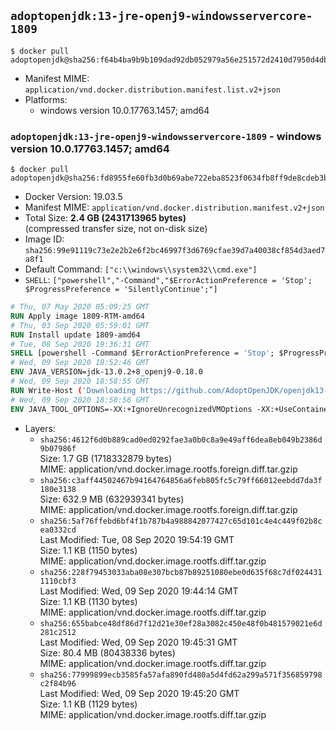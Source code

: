 ## `adoptopenjdk:13-jre-openj9-windowsservercore-1809`

```console
$ docker pull adoptopenjdk@sha256:f64b4ba9b9b109dad92db052979a56e251572d2410d7950d4dbe95f0f67ff67f
```

-	Manifest MIME: `application/vnd.docker.distribution.manifest.list.v2+json`
-	Platforms:
	-	windows version 10.0.17763.1457; amd64

### `adoptopenjdk:13-jre-openj9-windowsservercore-1809` - windows version 10.0.17763.1457; amd64

```console
$ docker pull adoptopenjdk@sha256:fd8955fe60fb3d0b69abe722eba8523f0634fb8ff9de8cdeb3bc4bbe15ca1de3
```

-	Docker Version: 19.03.5
-	Manifest MIME: `application/vnd.docker.distribution.manifest.v2+json`
-	Total Size: **2.4 GB (2431713965 bytes)**  
	(compressed transfer size, not on-disk size)
-	Image ID: `sha256:99e91119c73e2e2b2e6f2bc46997f3d6769cfae39d7a40038cf854d3aed7a8f1`
-	Default Command: `["c:\\windows\\system32\\cmd.exe"]`
-	`SHELL`: `["powershell","-Command","$ErrorActionPreference = 'Stop'; $ProgressPreference = 'SilentlyContinue';"]`

```dockerfile
# Thu, 07 May 2020 05:09:25 GMT
RUN Apply image 1809-RTM-amd64
# Thu, 03 Sep 2020 05:59:01 GMT
RUN Install update 1809-amd64
# Tue, 08 Sep 2020 19:36:31 GMT
SHELL [powershell -Command $ErrorActionPreference = 'Stop'; $ProgressPreference = 'SilentlyContinue';]
# Wed, 09 Sep 2020 18:52:46 GMT
ENV JAVA_VERSION=jdk-13.0.2+8_openj9-0.18.0
# Wed, 09 Sep 2020 18:58:55 GMT
RUN Write-Host ('Downloading https://github.com/AdoptOpenJDK/openjdk13-binaries/releases/download/jdk-13.0.2%2B8_openj9-0.18.0/OpenJDK13U-jre_x64_windows_openj9_13.0.2_8_openj9-0.18.0.msi ...');         [Net.ServicePointManager]::SecurityProtocol = [Net.SecurityProtocolType]::Tls12;         wget https://github.com/AdoptOpenJDK/openjdk13-binaries/releases/download/jdk-13.0.2%2B8_openj9-0.18.0/OpenJDK13U-jre_x64_windows_openj9_13.0.2_8_openj9-0.18.0.msi -O 'openjdk.msi';         Write-Host ('Verifying sha256 (c27a5f69d41058773e4ccf8bfd5b247b50f57cab0a65a540fcc25984b5eafadc) ...');         if ((Get-FileHash openjdk.msi -Algorithm sha256).Hash -ne 'c27a5f69d41058773e4ccf8bfd5b247b50f57cab0a65a540fcc25984b5eafadc') {                 Write-Host 'FAILED!';                 exit 1;         };                 New-Item -ItemType Directory -Path C:\temp | Out-Null;                 Write-Host 'Installing using MSI ...';         Start-Process -FilePath "msiexec.exe" -ArgumentList '/i', 'openjdk.msi', '/L*V', 'C:\temp\OpenJDK.log',         '/quiet', 'ADDLOCAL=FeatureEnvironment,FeatureJarFileRunWith,FeatureJavaHome' -Wait -Passthru;         Write-Host 'Removing openjdk.msi ...';         Remove-Item openjdk.msi -Force;         Remove-Item -Path C:\temp -Recurse | Out-Null;
# Wed, 09 Sep 2020 18:58:56 GMT
ENV JAVA_TOOL_OPTIONS=-XX:+IgnoreUnrecognizedVMOptions -XX:+UseContainerSupport -XX:+IdleTuningCompactOnIdle -XX:+IdleTuningGcOnIdle
```

-	Layers:
	-	`sha256:4612f6d0b889cad0ed0292fae3a0b0c8a9e49aff6dea8eb049b2386d9b07986f`  
		Size: 1.7 GB (1718332879 bytes)  
		MIME: application/vnd.docker.image.rootfs.foreign.diff.tar.gzip
	-	`sha256:c3aff44502467b94164764856a6feb805fc5c79ff66012eebdd7da3f180e3138`  
		Size: 632.9 MB (632939341 bytes)  
		MIME: application/vnd.docker.image.rootfs.foreign.diff.tar.gzip
	-	`sha256:5af76ffebd6bf4f1b787b4a988842077427c65d101c4e4c449f02b8cea0332cd`  
		Last Modified: Tue, 08 Sep 2020 19:54:19 GMT  
		Size: 1.1 KB (1150 bytes)  
		MIME: application/vnd.docker.image.rootfs.diff.tar.gzip
	-	`sha256:228f79453033aba08e307bcb87b89251080ebe0d635f68c7df0244311110cbf3`  
		Last Modified: Wed, 09 Sep 2020 19:44:14 GMT  
		Size: 1.1 KB (1130 bytes)  
		MIME: application/vnd.docker.image.rootfs.diff.tar.gzip
	-	`sha256:655babce48df86d7f12d21e30ef28a3082c450e48f0b481579021e6d281c2512`  
		Last Modified: Wed, 09 Sep 2020 19:45:31 GMT  
		Size: 80.4 MB (80438336 bytes)  
		MIME: application/vnd.docker.image.rootfs.diff.tar.gzip
	-	`sha256:77999899ecb3585fa57afa890fd480a5d4fd62a299a571f356859798c2f84b96`  
		Last Modified: Wed, 09 Sep 2020 19:45:20 GMT  
		Size: 1.1 KB (1129 bytes)  
		MIME: application/vnd.docker.image.rootfs.diff.tar.gzip
